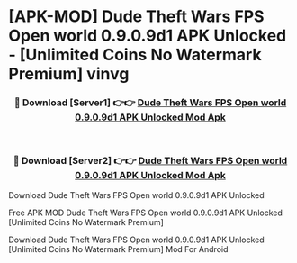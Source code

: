 # [APK-MOD] Dude Theft Wars FPS Open world 0.9.0.9d1 APK Unlocked - [Unlimited Coins No Watermark Premium] vinvg



<div align="center">
<h3>🔴 Download [Server1] 👉👉 <a href="https://momento.my/?title=Dude_Theft_Wars_FPS_Open_world_0.9.0.9d1_APK_Unlocked">Dude Theft Wars FPS Open world 0.9.0.9d1 APK Unlocked Mod Apk</a></h3><br>

<h3>🔴 Download [Server2] 👉👉 <a href="https://momento.my/?title=Dude_Theft_Wars_FPS_Open_world_0.9.0.9d1_APK_Unlocked">Dude Theft Wars FPS Open world 0.9.0.9d1 APK Unlocked Mod Apk</a></h3>
</div>



Download Dude Theft Wars FPS Open world 0.9.0.9d1 APK Unlocked 

Free APK MOD Dude Theft Wars FPS Open world 0.9.0.9d1 APK Unlocked [Unlimited Coins No Watermark Premium]

Download Dude Theft Wars FPS Open world 0.9.0.9d1 APK Unlocked [Unlimited Coins No Watermark Premium] Mod For Android
